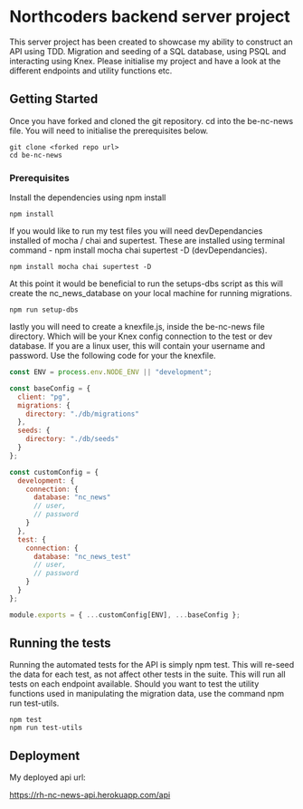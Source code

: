 # Northcoders backend server project

This server project has been created to showcase my ability to construct an API using TDD. Migration and seeding of a SQL database, using PSQL and interacting using Knex. Please initialise my project and have a look at the different endpoints and utility functions etc.

## Getting Started

Once you have forked and cloned the git repository. cd into the be-nc-news file. You will need to initialise the prerequisites below.

```
git clone <forked repo url>
cd be-nc-news
```

### Prerequisites

Install the dependencies using npm install

```
npm install
```

If you would like to run my test files you will need devDependancies installed of mocha / chai and supertest. These are installed using terminal command - npm install mocha chai supertest -D (devDependancies).

```
npm install mocha chai supertest -D
```

At this point it would be beneficial to run the setups-dbs script as this will create the nc_news_database on your local machine for running migrations.

```
npm run setup-dbs
```

lastly you will need to create a knexfile.js, inside the be-nc-news file directory. Which will be your Knex config connection to the test or dev database.  If you are a linux user, this will contain your username and password. Use the following code for your the knexfile.

```js
const ENV = process.env.NODE_ENV || "development";

const baseConfig = {
  client: "pg",
  migrations: {
    directory: "./db/migrations"
  },
  seeds: {
    directory: "./db/seeds"
  }
};

const customConfig = {
  development: {
    connection: {
      database: "nc_news"
      // user,
      // password
    }
  },
  test: {
    connection: {
      database: "nc_news_test"
      // user,
      // password
    }
  }
};

module.exports = { ...customConfig[ENV], ...baseConfig };
```

## Running the tests

Running the automated tests for the API is simply npm test.  This will re-seed the data for each test, as not affect other tests in the suite.
This will run all tests on each endpoint available. Should you want to test the utility functions used in manipulating the migration data, use the command npm run test-utils.

```
npm test
npm run test-utils
```


## Deployment


My deployed api url:

https://rh-nc-news-api.herokuapp.com/api




